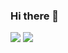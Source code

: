 ### Hi there 👋

<!--
**HK-SHAO/HK-SHAO** is a ✨ _special_ ✨ repository because its `README.md` (this file) appears on your GitHub profile.

Here are some ideas to get you started:

- 🔭 I’m currently working on ...
- 🌱 I’m currently learning ...
- 👯 I’m looking to collaborate on ...
- 🤔 I’m looking for help with ...
- 💬 Ask me about ...
- 📫 How to reach me: ...
- 😄 Pronouns: ...
- ⚡ Fun fact: ...
-->

![](https://cdn.jsdelivr.net/gh/HK-SHAO/GitHub-Stats@latest/generated/overview.svg#gh-light-mode-only)
![](https://cdn.jsdelivr.net/gh/HK-SHAO/GitHub-Stats@latest/generated/languages.svg#gh-light-mode-only)
